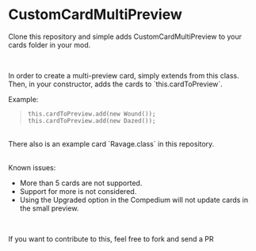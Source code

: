 # CustomCardMultiPreview

<p>Clone this repository and simple adds CustomCardMultiPreview to your cards folder in your mod.</p>

<br>

<p>In order to create a multi-preview card, simply extends from this class.<br>
Then, in your constructor, adds the cards to `this.cardToPreview`.</p>

<p>Example:</p>

> `this.cardToPreview.add(new Wound());`<br>
> `this.cardToPreview.add(new Dazed());`<br>
<br>
There also is an example card `Ravage.class` in this repository.<br>

<br>

<p>Known issues:

- More than 5 cards are not supported.
- Support for more is not considered.
- Using the Upgraded option in the Compedium will not update cards in the small preview.

</p>
<br>
<p>If you want to contribute to this, feel free to fork and send a PR</p>
